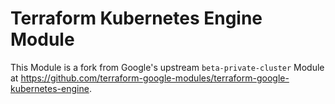 # Terraform Kubernetes Engine Module

This Module is a fork from Google's upstream `beta-private-cluster` Module at
https://github.com/terraform-google-modules/terraform-google-kubernetes-engine.
